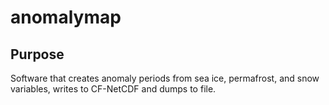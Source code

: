 # anomalymap
## Purpose

Software that creates anomaly periods from sea ice, permafrost, and snow variables, writes to CF-NetCDF and dumps to file.
